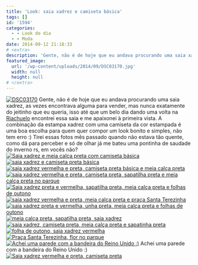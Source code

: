 ```yaml
---
title: 'Look: saia xadrez e camiseta básica'
tags: []
id: '1594'
categories:
  - - Look do dia
  - - Moda
date: 2014-09-12 21:18:33
# <extra>
description: 'Gente, não é de hoje que eu andava procurando uma saia xadrez, as vezes encontrava alguma para vender, mas nunca exatamente do jeitinho que eu queria, isso até que um belo dia dando uma volta na Riachuelo encontrei essa saia e me apaixonei à primeira vista. A combinação da estampa xadrez com uma camiseta da cor estampada é uma boa escolha para quem quer compor um look bonito e simples, não tem erro 🙂 Tirei essas fotos mês passado quando não estava tão quente, como dá para perceber e só de olhar já me bateu uma pontinha de saudade do inverno rs, em vocês não?'
featured_image: 
  url: '/wp-content/uploads/2014/09/DSC03170.jpg'
  width: null
  height: null
# </extra>
---
```


[![DSC03170](/wp-content/uploads/2014/09/DSC03170.jpg)](/wp-content/uploads/2014/09/DSC03170.jpg) Gente, não é de hoje que eu andava procurando uma saia xadrez, as vezes encontrava alguma para vender, mas nunca exatamente do jeitinho que eu queria, isso até que um belo dia dando uma volta na [Riachuelo](http://riachuelo.com.br/ "Loja Riachuelo, saia xadrez ") encontrei essa saia e me apaixonei à primeira vista. A combinação da estampa xadrez com uma camiseta da cor estampada é uma boa escolha para quem quer compor um look bonito e simples, não tem erro :) Tirei essas fotos mês passado quando não estava tão quente, como dá para perceber e só de olhar já me bateu uma pontinha de saudade do inverno rs, em vocês não? [![Saia xadrez e meia calça preta com camiseta básica ](/wp-content/uploads/2014/09/DSC03167.jpg)](/wp-content/uploads/2014/09/DSC03167.jpg)[![saia xadrez e camiseta preta básica ](/wp-content/uploads/2014/09/DSC03173.jpg)](/wp-content/uploads/2014/09/DSC03173.jpg)[![saia xadrez vermelha e preta, camiseta preta básica e meia calça preta](/wp-content/uploads/2014/09/DSC03174.jpg)](/wp-content/uploads/2014/09/DSC03174.jpg)[![saia xadrez vermelha e preta, camiseta preta, sapatilha preta e meia calça preta no parque](/wp-content/uploads/2014/09/DSC03179.jpg)](/wp-content/uploads/2014/09/DSC03179.jpg)[![Saia xadrez preta e vermelha, sapatilha preta, meia calça preta e folhas de outono ](/wp-content/uploads/2014/09/DSC03177.jpg)](/wp-content/uploads/2014/09/DSC03177.jpg) [![saia xadrez vermelha e preta, meia calça preta e praça Santa Terezinha ](/wp-content/uploads/2014/09/DSC03168.jpg)](/wp-content/uploads/2014/09/DSC03168.jpg)[![saia xadrez preta e vermelha, unha preta, meia calça preta e folhas de outono ](/wp-content/uploads/2014/09/DSC03180.jpg)](/wp-content/uploads/2014/09/DSC03180.jpg)[![meia calça preta, sapatilha preta, saia xadrez ](/wp-content/uploads/2014/09/DSC03171.jpg)](/wp-content/uploads/2014/09/DSC03171.jpg) [![saia xadrez, camiseta preta, meia calça preta e sapatinha preta ](/wp-content/uploads/2014/09/DSC03172.jpg)](/wp-content/uploads/2014/09/DSC03172.jpg)[![folha de outono, saia xadrez vermelha ](/wp-content/uploads/2014/09/DSC03181.jpg)](/wp-content/uploads/2014/09/DSC03181.jpg)[![Praça Santa Terezinha, flor no parque ](/wp-content/uploads/2014/09/DSC03185.jpg)](/wp-content/uploads/2014/09/DSC03185.jpg) [![Achei uma parede com a bandeira do Reino Unido :)](/wp-content/uploads/2014/09/DSC03186-sem-quadrado.jpg)](/wp-content/uploads/2014/09/DSC03186-sem-quadrado.jpg) Achei uma parede com a bandeira do Reino Unido :) [![Saia xadrez vermelha e preta, camiseta preta ](/wp-content/uploads/2014/09/DSC03166.jpg)](/wp-content/uploads/2014/09/DSC03166.jpg)
